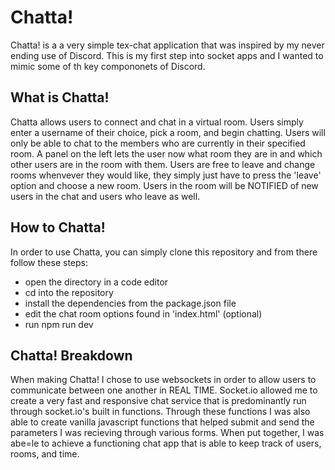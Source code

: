 # Chatta!
Chatta! is a a very simple tex-chat application that was inspired by my never ending use of Discord. This is my first step into socket apps and I wanted to mimic some of th key compononets of Discord.

## What is Chatta! 
Chatta allows users to connect and chat in a virtual room. Users simply enter a username of their choice, pick a room, and begin chatting. Users will only be able to chat to the members who are currently in their specified room. A panel on the left lets the user now what room they are in and which other users are in the room with them. Users are free to leave and change rooms whenvever they would like, they simply just have to press the 'leave' option and choose a new room. Users in the room will be NOTIFIED of new users in the chat and users who leave as well.

## How to Chatta!
In order to use Chatta, you can simply clone this repository and from there follow these steps:

* open the directory in a code editor
* cd into the repository
* install the dependencies from the package.json file
* edit the chat room options found in 'index.html' (optional)
* run npm run dev

## Chatta! Breakdown
When making Chatta! I chose to use websockets in order to allow users to communicate between one another in REAL TIME. Socket.io allowed me to create a very fast and responsive chat service that is predominantly run through socket.io's built in functions. Through these functions I was also able to create vanilla javascript functions that helped submit and send the parameters I was recieving through various forms. When put together, I was abe=le to achieve a functioning chat app that is able to keep track of users, rooms, and time.
